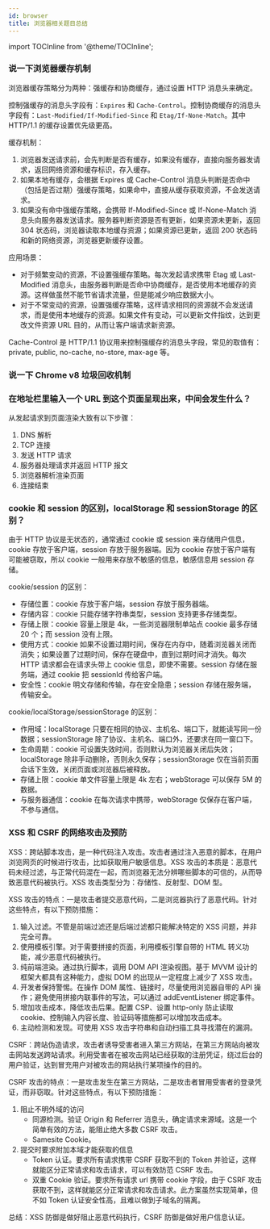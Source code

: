 ```yaml
---
id: browser
title: 浏览器相关题目总结
---
```


import TOCInline from '@theme/TOCInline';

<TOCInline toc={toc} />

### 说一下浏览器缓存机制

浏览器缓存策略分为两种：强缓存和协商缓存，通过设置 HTTP 消息头来确定。

控制强缓存的消息头字段有：`Expires` 和 `Cache-Control`。控制协商缓存的消息头字段有：`Last-Modified/If-Modified-Since` 和 `Etag/If-None-Match`。其中 HTTP/1.1 的缓存设置优先级更高。

缓存机制：

1. 浏览器发送请求前，会先判断是否有缓存，如果没有缓存，直接向服务器发请求，返回网络资源和缓存标识，存入缓存。
2. 如果本地有缓存，会根据 Expires 或 Cache-Control 消息头判断是否命中（包括是否过期）强缓存策略，如果命中，直接从缓存获取资源，不会发送请求。
3. 如果没有命中强缓存策略，会携带 If-Modified-Since 或 If-None-Match 消息头向服务器发送请求。服务器判断资源是否有更新，如果资源未更新，返回 304 状态码，浏览器读取本地缓存资源；如果资源已更新，返回 200 状态码和新的网络资源，浏览器更新缓存设置。

应用场景：

- 对于频繁变动的资源，不设置强缓存策略。每次发起请求携带 Etag 或 Last-Modified 消息头，由服务器判断是否命中协商缓存，是否使用本地缓存的资源。这样做虽然不能节省请求流量，但是能减少响应数据大小。
- 对于不常变动的资源，设置强缓存策略，这样请求相同的资源就不会发送请求，而是使用本地缓存的资源。如果文件有变动，可以更新文件指纹，达到更改文件资源 URL 目的，从而让客户端请求新资源。

Cache-Control 是 HTTP/1.1 协议用来控制强缓存的消息头字段，常见的取值有：private, public, no-cache, no-store, max-age 等。

### 说一下 Chrome v8 垃圾回收机制

### 在地址栏里输入一个 URL 到这个页面呈现出来，中间会发生什么？

从发起请求到页面渲染大致有以下步骤：

1. DNS 解析
2. TCP 连接
3. 发送 HTTP 请求
4. 服务器处理请求并返回 HTTP 报文
5. 浏览器解析渲染页面
6. 连接结束

### cookie 和 session 的区别，localStorage 和 sessionStorage 的区别？

由于 HTTP 协议是无状态的，通常通过 cookie 或 session 来存储用户信息，cookie 存放于客户端，session 存放于服务器端。因为 cookie 存放于客户端有可能被窃取，所以 cookie 一般用来存放不敏感的信息，敏感信息用 session 存储。

cookie/session 的区别：

- 存储位置：cookie 存放于客户端，session 存放于服务器端。
- 存储内容：cookie 只能存储字符串类型，session 支持更多存储类型。
- 存储上限：cookie 容量上限是 4k，一些浏览器限制单站点 cookie 最多存储 20 个；而 session 没有上限。
- 使用方式：cookie 如果不设置过期时间，保存在内存中，随着浏览器关闭而消失；如果设置了过期时间，保存在硬盘中，直到过期时间才消失。每次 HTTP 请求都会在请求头带上 cookie 信息，即使不需要。session 存储在服务端，通过 cookie 把 sessionId 传给客户端。
- 安全性：cookie 明文存储和传输，存在安全隐患；session 存储在服务端，传输安全。

cookie/localStorage/sessionStorage 的区别：

- 作用域：localStorage 只要在相同的协议、主机名、端口下，就能读写同一份数据；sessionStorage 除了协议、主机名、端口外，还要求在同一窗口下。
- 生命周期：cookie 可设置失效时间，否则默认为浏览器关闭后失效；localStorage 除非手动删除，否则永久保存；sessionStorage 仅在当前页面会话下生效，关闭页面或浏览器后被释放。
- 存储上限：cookie 单文件容量上限是 4k 左右；webStorage 可以保存 5M 的数据。
- 与服务器通信：cookie 在每次请求中携带，webStorage 仅保存在客户端，不参与通信。

### XSS 和 CSRF 的网络攻击及预防

XSS：跨站脚本攻击，是一种代码注入攻击。攻击者通过注入恶意的脚本，在用户浏览网页的时候进行攻击，比如获取用户敏感信息。XSS 攻击的本质是：恶意代码未经过滤，与正常代码混在一起，而浏览器无法分辨哪些脚本的可信的，从而导致恶意代码被执行。XSS 攻击类型分为：存储性、反射型、DOM 型。

XSS 攻击的特点：一是攻击者提交恶意代码，二是浏览器执行了恶意代码。针对这些特点，有以下预防措施：

1. 输入过滤。不管是前端过滤还是后端过滤都只能解决特定的 XSS 问题，并非完全可靠。
2. 使用模板引擎。对于需要拼接的页面，利用模板引擎自带的 HTML 转义功能，减少恶意代码被执行。
3. 纯前端渲染。通过执行脚本，调用 DOM API 渲染视图。基于 MVVM 设计的框架大都具有这种能力，虚拟 DOM 的出现从一定程度上减少了 XSS 攻击。
4. 开发者保持警惕。在操作 DOM 属性、链接时，尽量使用浏览器自带的 API 操作；避免使用拼接内联事件的写法，可以通过 addEventListener 绑定事件。
5. 增加攻击成本，降低攻击后果。配置 CSP、设置 http-only 防止读取 cookie、控制输入内容长度、验证码等措施都可以增加攻击成本。
6. 主动检测和发现。可使用 XSS 攻击字符串和自动扫描工具寻找潜在的漏洞。

CSRF：跨站伪造请求，攻击者诱导受害者进入第三方网站，在第三方网站向被攻击网站发送跨站请求。利用受害者在被攻击网站已经获取的注册凭证，绕过后台的用户验证，达到冒充用户对被攻击的网站执行某项操作的目的。

CSRF 攻击的特点：一是攻击发生在第三方网站，二是攻击者冒用受害者的登录凭证，而非窃取。针对这些特点，有以下预防措施：

1. 阻止不明外域的访问
   - 同源检测。验证 Origin 和 Referrer 消息头，确定请求来源域。这是一个简单有效的方法，能阻止绝大多数 CSRF 攻击。
   - Samesite Cookie。
2. 提交时要求附加本域才能获取的信息
   - Token 认证。要求所有请求携带 CSRF 获取不到的 Token 并验证，这样就能区分正常请求和攻击请求，可以有效防范 CSRF 攻击。
   - 双重 Cookie 验证。要求所有请求 url 携带 cookie 字段，由于 CSRF 攻击获取不到，这样就能区分正常请求和攻击请求。此方案虽然实现简单，但不如 Token 认证安全性高，且难以做到子域名的隔离。

总结：XSS 防御是做好阻止恶意代码执行，CSRF 防御是做好用户信息认证。
